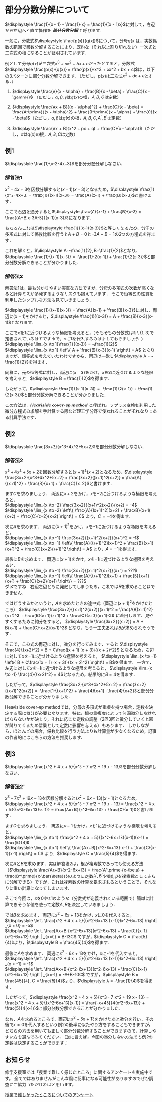 <script type="text/x-mathjax-config">MathJax.Hub.Config({tex2jax:{inlineMath:[['\$','\$'],['\\(','\\)']],processEscapes:true},CommonHTML: {matchFontHeight:false}});</script>
<script type="text/javascript" async src="https://cdnjs.cloudflare.com/ajax/libs/mathjax/2.7.1/MathJax.js?config=TeX-MML-AM_CHTML"></script>

# 部分分数分解について

$\displaystyle \frac{1}{x - 1} - \frac{1}{x} = \frac{1}{(x - 1)x}$に対して，右辺から左辺へと直す操作を ***部分分数分解*** と呼びます．

一般に，分数式$\displaystyle \frac{p(x)}{q(x)}$について，分母$q(x)$は，実数係数の範囲で因数分解することにより，既約な（それ以上割り切れない）一次式と二次式の積になることが証明されています．

例として分母$q(x)$が三次式$x^3 + ax^2 + bx + c$だったとすると，分数式$\displaystyle \frac{p(x)}{q(x)} = \frac{p(x)}{x^3 + ax^2 + bx + c}$は，以下の3パターンに部分分数分解できます．（ただし，$p(x)$は二次式$x^2 + dx + e$とする．）

1. $\displaystyle \frac{A}{x - \alpha} + \frac{B}{x - \beta} + \frac{C}{x - \gamma}$ （ただし，$\alpha, \beta, \gamma$は$q(x)$の根，$A, B, C$は定数）

2. $\displaystyle \frac{Ax + B}{(x - \alpha)^2} + \frac{C}{x - \beta} = \frac{A^\prime}{(x - \alpha)^2} + \frac{B^\prime}{x - \alpha} + \frac{C}{x - \beta}$（ただし，$\alpha, \beta$は$q(x)$の根，$A, B, C, A^\prime, B^\prime$は定数）

3. $\displaystyle \frac{Ax + B}{x^2 + px + q} + \frac{C}{x - \alpha}$（ただし，$\alpha$は$q(x)$の根，$A, B, C$は定数）

## 例1
$\displaystyle \frac{1}{x^2-4x+3}$を部分分数分解しなさい．

### 解答法1
$x^2-4x+3$を因数分解すると$(x-1)(x-3)$となるため，$\displaystyle \frac{1}{x^2-4x+3} = \frac{1}{(x-1)(x-3)} = \frac{A}{x-1} + \frac{B}{x-3}$と書けます．

ここで右辺を通分すると$\displaystyle \frac{A}{x-1} + \frac{B}{x-3} = \frac{(A+B)x-3A-B}{(x-1)(x-3)}$になります．

もちろんこれは$\displaystyle \frac{1}{(x-1)(x-3)}$と等しくなるため，分子の多項式に対して係数比較を行うと$A+B=0$と$-3A-B=1$の2つの方程式を得ます．

これを解くと，$\displaystyle A=-\frac{1}{2}, B=\frac{1}{2}$となり，$\displaystyle \frac{1}{(x-1)(x-3)} = -\frac{1}{2(x-1)} + \frac{1}{2(x-3)}$と部分分数分解できることが分かりました．

### 解答法2
解答法1は，最も分かりやすい実直な方法ですが，分母の多項式の次数が高くなると計算ミスが多発するようなリスクも抱えています．
そこで恒等式の性質を利用したシンプルな方法も見ていきましょう．

$\displaystyle \frac{1}{(x-1)(x-3)} = \frac{A}{x-1} + \frac{B}{x-3}$に対し，両辺に$(x-1)$をかけると，$\displaystyle \frac{1}{(x-3)} = A + \frac{B}{x-3}(x-1)$となります．

ここで$x$を$1$に近づけるような極限を考えると，（そもそもの分数式は$\mathbb{R}\setminus\{1,3\}$で定義されているはずですので，$x$に$1$を代入するのはよしておきましょう．）
$\displaystyle \lim_{x \to 1}\frac{1}{(x-3)} = -\frac{1}{2}$  
$\displaystyle \lim_{x \to 1} \left\{ A + \frac{B}{x-3}(x-1) \right\} = A$
となりますが，恒等式を考えていたわけですから，両辺は一致し$\displaystyle A = -\frac{1}{2}$を得ます．

同様に，元の恒等式に対し，両辺に$(x-3)$をかけ，$x$を$3$に近づけるような極限を考えると，$\displaystyle B = \frac{1}{2}$を得ます．

したがって，$\displaystyle \frac{1}{(x-1)(x-3)} = -\frac{1}{2(x-1)} + \frac{1}{2(x-3)}$と部分分数分解できることが分かりました．

この方法は，***Heaviside cover-up method*** と呼ばれ，ラプラス変換を利用した微分方程式の求解を手計算する際など理工学分野で使われることがそれなりにある計算手法です．

## 例2
$\displaystyle \frac{3x+2}{x^3+4x^2+5x+2}$を部分分数分解しなさい．

### 解答法2
$x^3+4x^2+5x+2$を因数分解すると$(x+1)^2(x+2)$となるため，$\displaystyle \frac{3x+2}{x^3+4x^2+5x+2} = \frac{3x+2}{(x+1)^2(x+2)} = \frac{A}{(x+1)^2} + \frac{B}{x+1} + \frac{C}{x+2}$と書けます．

まず$C$を求めましょう．
両辺に$x+2$をかけ，$x$を$-2$に近づけるような極限を考えると，  
$\displaystyle \lim_{x \to -2} \frac{3x+2}{(x+1)^2(x+2)}(x+2) = -4$  
$\displaystyle \lim_{x \to -2} \left\{ \frac{A}{(x+1)^2}(x+2) + \frac{B}{x+1}(x+2) + \frac{C}{x+2}(x+2) \right\} = C$
より，$C = -4$を得ます．

次に$A$を求めます．
両辺に$(x+1)^2$をかけ，$x$を$-1$に近づけるような極限を考えると，  
$\displaystyle \lim_{x \to -1} \frac{3x+2}{(x+1)^2(x+2)}(x+1)^2 = -1$  
$\displaystyle \lim_{x \to -1} \left\{ \frac{A}{(x+1)^2}(x+1)^2 + \frac{B}{x+1}(x+1)^2 + \frac{C}{x+2}(x+1)^2 \right\} = A$
より，$A = -1$を得ます．

最後に$B$を求めます．
両辺に$(x+1)$をかけ，$x$を$-1$に近づけるような極限を考えると，  
$\displaystyle \lim_{x \to -1} \frac{3x+2}{(x+1)^2(x+2)}(x+1) = ???$  
$\displaystyle \lim_{x \to -1} \left\{ \frac{A}{(x+1)^2}(x+1) + \frac{B}{x+1}(x+1) + \frac{C}{x+2}(x+1) \right\} = ???$  
ダメですね．右辺左辺ともに発散してしまうため，これでは$B$を求めることはできません．

ではどうするかというと，$A$を求めたときの途中式（両辺に$(x+1)^2$をかけたところ）
$\displaystyle \frac{3x+2}{(x+1)^2(x+2)}(x+1)^2 = \frac{A}{(x+1)^2}(x+1)^2 + \frac{B}{x+1}(x+1)^2 + \frac{C}{x+2}(x+1)^2$
に着目します．見やすくするために約分をすると，
$\displaystyle \frac{3x+2}{(x+2)} = A + B(x+1) + \frac{C}{x+2}(x+1)^2$
となり，もう一工夫あれば$B$が求められそうです．

そこで，この式の両辺に対し，微分を行ってみます．すると
$\displaystyle \frac{4}{(x+2)^2} = B + C\frac{(x + 1) (x + 3)}{(x + 2)^2}$
となるため，右辺に対して$x$を$-1$に近づけるような極限を考えると，
$\displaystyle \lim_{x \to -1} \left\{ B + C\frac{(x + 1) (x + 3)}{(x + 2)^2} \right\} = B$を得ます．
一方で，左辺に対して$x$を$-1$に近づけるような極限を考えると，
$\displaystyle \lim_{x \to -1} \frac{4}{(x+2)^2} = 4$となるため，結果的に$B = 4$を得ます．

したがって，$\displaystyle \frac{3x+2}{x^3+4x^2+5x+2} = \frac{3x+2}{(x+1)^2(x+2)} = -\frac{1}{(x+1)^2} + \frac{4}{x+1} -\frac{4}{x+2}$と部分分数分解できることが分かりました．

Heaviside cover-up methodでは，分母の多項式が重根を持つ場合，定数を決定する際に微分が必要となります．特に，根の重複度によって何回微分しなければならないかが決まり，それに応じた定数の調整（2回3回と微分していくと冪が降りてくるため階乗として定数に影響を与える）もあります．
しかしながら，ほとんどの場合，係数比較を行う方法よりも計算量が少なくなるため，記事の作者的にはこちらの方法を推奨します．

## 例3
$\displaystyle \frac{x^2 + 4 x + 5}{x^3 - 7 x^2 + 19 x - 13}$を部分分数分解しなさい．

### 解答法2'
$x^3 - 7 x^2 + 19 x - 13$を因数分解すると$(x^2-6x+13)(x-1)$となるため，$\displaystyle \frac{x^2 + 4 x + 5}{x^3 - 7 x^2 + 19 x - 13} = \frac{x^2 + 4 x + 5}{(x^2-6x+13)(x-1)} = \frac{Ax+B}{x^2-6x+13} + \frac{C}{x-1}$と書けます．

まず$C$を求めましょう．
両辺に$x-1$をかけ，$x$を$1$に近づけるような極限を考えると，  
$\displaystyle \lim_{x \to 1} \frac{x^2 + 4 x + 5}{(x^2-6x+13)(x-1)}(x-1) = \frac{5}{4}$  
$\displaystyle \lim_{x \to 1} \left\{ \frac{Ax+B}{x^2-6x+13}(x-1) + \frac{C}{x-1}(x-1) \right\} = C$
より，$\displaystyle C = \frac{5}{4}$を得ます．

次に$A$と$B$を求めます．実は解答法2は，根が複素数であっても使える方法（$\displaystyle \frac{Ax+B}{x^2-6x+13} = \frac{A^\prime}{x-\beta} + \frac{B^\prime}{x-\bar{\beta}}$のように定数$A^\prime, B^\prime$や根$\beta, \bar{\beta}$を複素数としてさらに分解できる）ですが，これは複素数の計算を要求されるということで，それなりに重い計算になってしまいます．

そこで今回は，$x$を$0$や$\pm 1$のような（分数式が定義されている範囲で）簡単に計算できそうな値を使って定数$A, B$を決定していきましょう．

では$B$を求めます．
両辺に$x^2-6x+13$をかけ，$x$に$0$を代入すると，
$\displaystyle \left. \frac{x^2 + 4 x + 5}{(x^2-6x+13)(x-1)}(x^2-6x+13) \right| _{x = 0} = -5$  
$\displaystyle \left. \frac{Ax+B}{x^2-6x+13}(x^2-6x+13) + \frac{C}{x-1}(x^2-6x+13) \right| _{x=0} = B-13C$
ですが，$\displaystyle C = \frac{5}{4}$より，$\displaystyle B = \frac{45}{4}$を得ます．

最後に$A$を求めます．
両辺に$x^2-6x+13$をかけ，$x$に$-1$を代入すると，
$\displaystyle \left. \frac{x^2 + 4 x + 5}{(x^2-6x+13)(x-1)}(x^2-6x+13) \right| _{x = -1} = -1$  
$\displaystyle \left. \frac{Ax+B}{x^2-6x+13}(x^2-6x+13) + \frac{C}{x-1}(x^2-6x+13) \right| _{x=-1} = -A+B-10C$
ですが，$\displaystyle B = \frac{45}{4}, C = \frac{5}{4}$より，$\displaystyle A = -\frac{1}{4}$を得ます．

したがって，$\displaystyle \frac{x^2 + 4 x + 5}{x^3 - 7 x^2 + 19 x - 13} = \frac{x^2 + 4 x + 5}{(x^2-6x+13)(x-1)} = \frac{-x+45}{4(x^2-6x+13)} + \frac{5}{4(x-1)}$と部分分数分解できることが分かりました．

なお，$A$を求めるところで，両辺に$x^2-6x+13$をかけたあと微分を行い，その後で$x=0$を代入するという例2の後半に似たやり方をすることもできますが，どちらの方法を用いても正しく部分分数分解することができますので，計算しやすい方を選んでみてください．（逆に言えば，今回の微分しない方法でも例2の定数は決定することができます．）

## お知らせ
修学支援室では「授業で難しく感じたところ」に関するアンケートを実施中です。
全てではありませんがこんな風に記事になる可能性がありますのでぜひ調査にご協力いただければと思います。

[授業で難しかったところについてのアンケート](https://docs.google.com/forms/d/e/1FAIpQLScWKlr5Q9ctfumYM_BZsII-UX1ToD6e8-OLpqSH8biI9AJ7Gg/viewform?usp=sf_link)